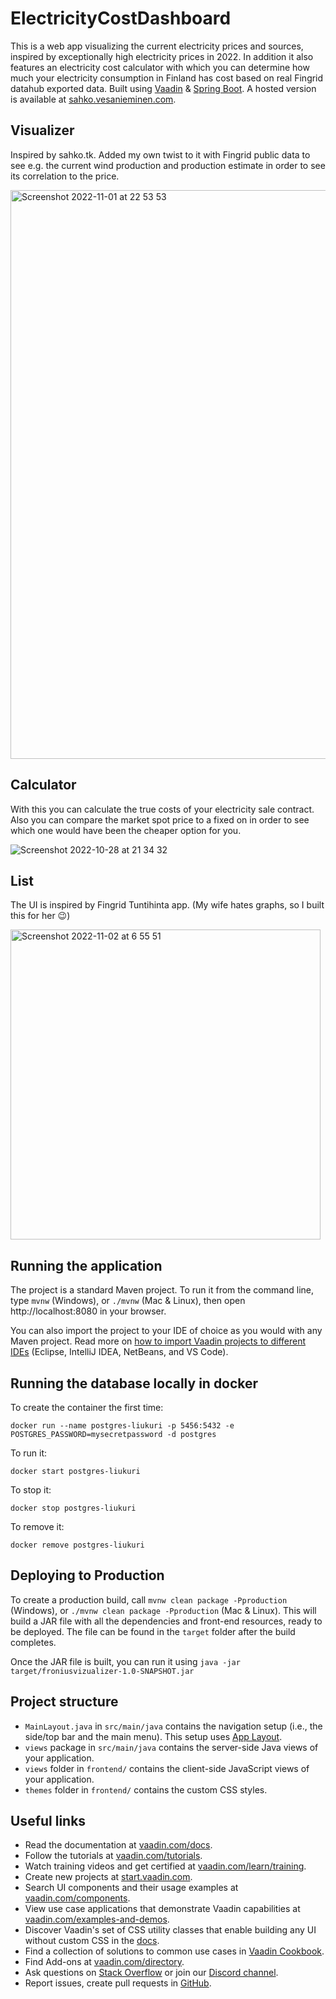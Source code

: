# ElectricityCostDashboard

This is a web app visualizing the current electricity prices and sources, inspired by exceptionally high electricity prices in 2022. In addition it also features an electricity cost calculator with which you can determine how much your electricity consumption in Finland has cost based on real Fingrid datahub exported data.
Built using [Vaadin](https://vaadin.com/) & [Spring Boot](https://spring.io/). A hosted version is available at [sahko.vesanieminen.com](http://sahko.vesanieminen.com).

## Visualizer
Inspired by sahko.tk. Added my own twist to it with Fingrid public data to see e.g. the current wind production and production estimate in order to see its correlation to the price.

<img width="910" alt="Screenshot 2022-11-01 at 22 53 53" src="https://user-images.githubusercontent.com/108755/199339058-91df53c0-cca2-4185-9a28-850b05004b7c.png">

## Calculator
With this you can calculate the true costs of your electricity sale contract. Also you can compare the market spot price to a fixed on in order to see which one would have been the cheaper option for you.

![Screenshot 2022-10-28 at 21 34 32](https://user-images.githubusercontent.com/108755/199401516-603172ab-e833-43c9-9d40-e51bbcb861e0.png)

## List

The UI is inspired by Fingrid Tuntihinta app. (My wife hates graphs, so I built this for her 😉)

<img width="496" alt="Screenshot 2022-11-02 at 6 55 51" src="https://user-images.githubusercontent.com/108755/199401633-098ef27b-c135-4580-a972-ef791528878e.png">

## Running the application

The project is a standard Maven project. To run it from the command line,
type `mvnw` (Windows), or `./mvnw` (Mac & Linux), then open
http://localhost:8080 in your browser.

You can also import the project to your IDE of choice as you would with any
Maven project. Read more on [how to import Vaadin projects to different 
IDEs](https://vaadin.com/docs/latest/flow/guide/step-by-step/importing) (Eclipse, IntelliJ IDEA, NetBeans, and VS Code).

## Running the database locally in docker

To create the container the first time: 
```
docker run --name postgres-liukuri -p 5456:5432 -e POSTGRES_PASSWORD=mysecretpassword -d postgres
```

To run it:
```
docker start postgres-liukuri
```

To stop it:
```
docker stop postgres-liukuri
```

To remove it:
```
docker remove postgres-liukuri
```



## Deploying to Production

To create a production build, call `mvnw clean package -Pproduction` (Windows),
or `./mvnw clean package -Pproduction` (Mac & Linux).
This will build a JAR file with all the dependencies and front-end resources,
ready to be deployed. The file can be found in the `target` folder after the build completes.

Once the JAR file is built, you can run it using
`java -jar target/froniusvizualizer-1.0-SNAPSHOT.jar`

## Project structure

- `MainLayout.java` in `src/main/java` contains the navigation setup (i.e., the
  side/top bar and the main menu). This setup uses
  [App Layout](https://vaadin.com/components/vaadin-app-layout).
- `views` package in `src/main/java` contains the server-side Java views of your application.
- `views` folder in `frontend/` contains the client-side JavaScript views of your application.
- `themes` folder in `frontend/` contains the custom CSS styles.

## Useful links

- Read the documentation at [vaadin.com/docs](https://vaadin.com/docs).
- Follow the tutorials at [vaadin.com/tutorials](https://vaadin.com/tutorials).
- Watch training videos and get certified at [vaadin.com/learn/training](https://vaadin.com/learn/training).
- Create new projects at [start.vaadin.com](https://start.vaadin.com/).
- Search UI components and their usage examples at [vaadin.com/components](https://vaadin.com/components).
- View use case applications that demonstrate Vaadin capabilities at [vaadin.com/examples-and-demos](https://vaadin.com/examples-and-demos).
- Discover Vaadin's set of CSS utility classes that enable building any UI without custom CSS in the [docs](https://vaadin.com/docs/latest/ds/foundation/utility-classes). 
- Find a collection of solutions to common use cases in [Vaadin Cookbook](https://cookbook.vaadin.com/).
- Find Add-ons at [vaadin.com/directory](https://vaadin.com/directory).
- Ask questions on [Stack Overflow](https://stackoverflow.com/questions/tagged/vaadin) or join our [Discord channel](https://discord.gg/MYFq5RTbBn).
- Report issues, create pull requests in [GitHub](https://github.com/vaadin/platform).
